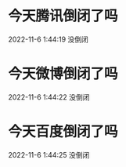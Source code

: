 # 今天腾讯倒闭了吗

2022-11-6 1:44:19 没倒闭

# 今天微博倒闭了吗

2022-11-6 1:44:22 没倒闭

# 今天百度倒闭了吗

2022-11-6 1:44:25 没倒闭

